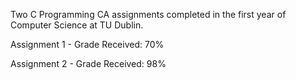Two C Programming CA assignments completed in the first year of Computer Science at TU Dublin.

Assignment 1 - Grade Received: 70%

Assignment 2 - Grade Received: 98%
